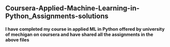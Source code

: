 ## Coursera-Applied-Machine-Learning-in-Python_Assignments-solutions
#### I have completed my course in applied ML in Python offered by university of mechigan on coursera and have shared all the assignments in the above files

